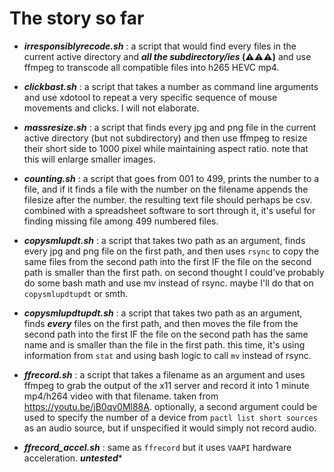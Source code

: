 # The story so far

* ***irresponsiblyrecode.sh*** : a script that would find every files in the current active directory and ***all the subdirectory/ies* (⚠️⚠️⚠️)** and use ffmpeg to transcode all compatible files into h265 HEVC mp4.

* ***clickbast.sh*** : a script that takes a number as command line arguments and use xdotool to repeat a very specific sequence of mouse movements and clicks. I will not elaborate.

* ***massresize.sh*** : a script that finds every jpg and png file in the current active directory (but not subdirectory) and then use ffmpeg to resize their short side to 1000 pixel while maintaining aspect ratio. note that this will enlarge smaller images.

* ***counting.sh*** : a script that goes from 001 to 499, prints the number to a file, and if it finds a file with the number on the filename appends the filesize after the number. the resulting text file should perhaps be csv. combined with a spreadsheet software to sort through it, it's useful for finding missing file among 499 numbered files.

* ***copysmlupdt.sh*** : a script that takes two path as an argument, finds every jpg and png file on the first path, and then uses `rsync` to copy the same files from the second path into the first IF the file on the second path is smaller than the first path. on second thought I could've probably do some bash math and use mv instead of rsync. maybe I'll do that on `copysmlupdtupdt` or smth.

* ***copysmlupdtupdt.sh*** : a script that takes two path as an argument, finds ***every*** files on the first path, and then moves the file from the second path into the first IF the file on the second path has the same name and is smaller than the file in the first path. this time, it's using information from `stat` and using bash logic to call `mv` instead of rsync.

* ***ffrecord.sh*** : a script that takes a filename as an argument and uses ffmpeg to grab the output of the x11 server and record it into 1 minute mp4/h264 video with that filename. taken from https://youtu.be/jB0qv0Ml88A. optionally, a second argument could be used to specify the number of a device from `pactl list short sources` as an audio source, but if unspecified it would simply not record audio.

* ***ffrecord_accel.sh*** : same as `ffrecord` but it uses `VAAPI` hardware acceleration. ***untested****
